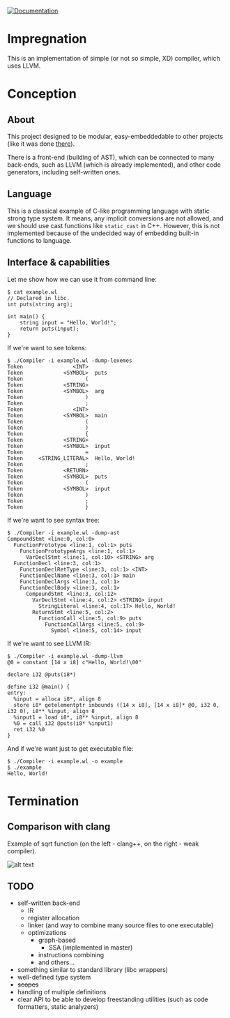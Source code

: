 [![Documentation](https://img.shields.io/badge/docs-doxygen-blue.svg)](https://epoll-reactor.github.io/weak_compiler/index.html)

# Impregnation

This is an implementation of simple (or not so simple, XD) compiler,
which uses LLVM.

# Conception

## About

This project designed to be modular, easy-embeddedable to other projects
(like it was done [there](https://github.com/epoll-reactor/algorithm_bot/blob/master/bot/src/modules/compiler.cpp)).

There is a front-end (building of AST), which can be connected to many back-ends,
such as LLVM (which is already implemented), and other code generators, including
self-written ones.

## Language

This is a classical example of C-like programming language with static strong
type system. It means, any implicit conversions are not allowed, and we should
use cast functions like `static_cast` in C++. However, this is not implemented
because of the undecided way of embedding built-in functions to language.

## Interface & capabilities

Let me show how we can use it from command line:
```
$ cat example.wl
// Declared in libc.
int puts(string arg);

int main() {
	string input = "Hello, World!";
	return puts(input);
}
```
If we're want to see tokens:
```
$ ./Compiler -i example.wl -dump-lexemes
Token                <INT>  
Token             <SYMBOL>  puts
Token                    (  
Token             <STRING>  
Token             <SYMBOL>  arg
Token                    )  
Token                    ;  
Token                <INT>  
Token             <SYMBOL>  main
Token                    (  
Token                    )  
Token                    {  
Token             <STRING>  
Token             <SYMBOL>  input
Token                    =  
Token     <STRING_LITERAL>  Hello, World!
Token                    ;  
Token             <RETURN>  
Token             <SYMBOL>  puts
Token                    (  
Token             <SYMBOL>  input
Token                    )  
Token                    ;  
Token                    }
```
If we're want to see syntax tree:
```
$ ./Compiler -i example.wl -dump-ast
CompoundStmt <line:0, col:0>
  FunctionPrototype <line:1, col:1> puts
    FunctionPrototypeArgs <line:1, col:1>
      VarDeclStmt <line:1, col:10> <STRING> arg
  FunctionDecl <line:3, col:1>
    FunctionDeclRetType <line:3, col:1> <INT>
    FunctionDeclName <line:3, col:1> main
    FunctionDeclArgs <line:3, col:1>
    FunctionDeclBody <line:3, col:1>
      CompoundStmt <line:3, col:12>
        VarDeclStmt <line:4, col:2> <STRING> input
          StringLiteral <line:4, col:17> Hello, World!
        ReturnStmt <line:5, col:2>
          FunctionCall <line:5, col:9> puts
            FunctionCallArgs <line:5, col:9>
              Symbol <line:5, col:14> input
```
If we're want to see LLVM IR:
```
$ ./Compiler -i example.wl -dump-llvm
@0 = constant [14 x i8] c"Hello, World!\00"

declare i32 @puts(i8*)

define i32 @main() {
entry:
  %input = alloca i8*, align 8
  store i8* getelementptr inbounds ([14 x i8], [14 x i8]* @0, i32 0, i32 0), i8** %input, align 8
  %input1 = load i8*, i8** %input, align 8
  %0 = call i32 @puts(i8* %input1)
  ret i32 %0
}
```
And if we're want just to get executable file:
```
$ ./Compiler -i example.wl -o example
$ ./example
Hello, World!
```

# Termination

## Comparison with clang

Example of sqrt function (on the left - clang++, on the right - weak compiler).

![alt text](https://github.com/epoll-reactor/weak_compiler/blob/introduce-llvm/images/sqrt-clang-comparison.png?raw=true)

## TODO

* self-written back-end
  * IR
  * register allocation
  * linker (and way to combine many source files to one executable)
  * optimizations
    * graph-based
      * SSA (implemented in master)
    * instructions combining
    * and others...
* something similar to standard library (libc wrappers)
* well-defined type system
* ~~scopes~~
* handling of multiple definitions
* clear API to be able to develop freestanding utilities (such as code formatters, static analyzers)
